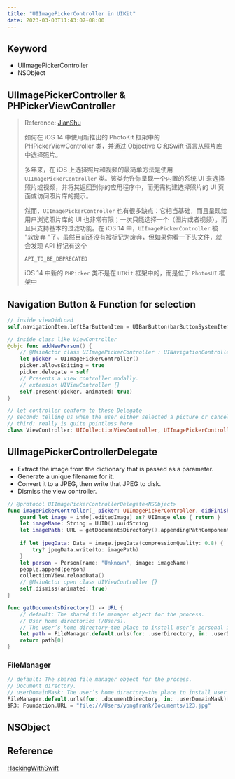 ```yaml
---
title: "UIImagePickerController in UIKit"
date: 2023-03-03T11:43:07+08:00
---
```


## Keyword

* UIImagePickerController
* NSObject

## UIImagePickerController & PHPickerViewController

> Reference: [JianShu](https://www.jianshu.com/p/5e7aacfa4374)
>
> 如何在 iOS 14 中使用新推出的 PhotoKit 框架中的 PHPickerViewController 类，并通过 Objective C 和Swift 语言从照片库中选择照片。
>
> 多年来，在 iOS 上选择照片和视频的最简单方法是使用 `UIImagePickerController` 类。该类允许你呈现一个内置的系统 UI 来选择照片或视频，并将其返回到你的应用程序中，而无需构建选择照片的 UI 页面或访问照片库的提示。
>
> 然而，`UIImagePickerController` 也有很多缺点：它相当基础，而且呈现给用户浏览照片库的 UI 也非常有限；一次只能选择一个（图片或者视频），而且只支持基本的过滤功能。在 iOS 14 中，`UIImagePickerController` 被 "软废弃 "了。虽然目前还没有被标记为废弃，但如果你看一下头文件，就会发现 API 标记有这个
>
> `API_TO_BE_DEPRECATED`
>
> iOS 14 中新的 `PHPicker` 类不是在 `UIKit` 框架中的，而是位于 `PhotosUI` 框架中

## Navigation Button & Function for selection

```swift
// inside viewDidLoad
self.navigationItem.leftBarButtonItem = UIBarButton(barButtonSystemItem: .add, target: self, action: #selector(addNewPerson))

// inside class like ViewController
@objc func addNewPerson() {
    // @MainActor class UIImagePickerController : UINavigationController
    let picker = UIImagePickerController()
    picker.allowsEditing = true
    picker.delegate = self
    // Presents a view controller modally. 
    // extension UIViewController {}
    self.present(picker, animated: true)
}

// let controller conform to these Delegate
// second: telling us when the user either selected a picture or cancelled the picker
// third: really is quite pointless here
class ViewController: UICollectionViewController, UIImagePickerControllerDelegate, UINavigationControllerDelegate
```

## UIImagePickerControllerDelegate

* Extract the image from the dictionary that is passed as a parameter.
* Generate a unique filename for it.
* Convert it to a JPEG, then write that JPEG to disk.
* Dismiss the view controller.

```swift
// @protocol UIImagePickerControllerDelegate<NSObject>
func imagePickerController(_ picker: UIImagePickerController, didFinishPickingMediaWithInfo info: [UIImagePickerController.InfoKey : Any]) {
    guard let image = info[.editedImage] as? UIImage else { return }
    let imageName: String = UUID().uuidString
    let imagePath: URL = getDocumentsDirectory().appendingPathComponent(imageName)
    
    if let jpegData: Data = image.jpegData(compressionQuality: 0.8) {
        try? jpegData.write(to: imagePath)
    }
    let person = Person(name: "Unknown", image: imageName)
    people.append(person)
    collectionView.reloadData()
    // @MainActor open class UIViewController {}
    self.dismiss(animated: true)
}

func getDocumentsDirectory() -> URL {
    // default: The shared file manager object for the process.
    // User home directories (/Users).
    // The user’s home directory—the place to install user’s personal items (~).
    let path = FileManager.default.urls(for: .userDirectory, in: .userDomainMask)
    return path[0]
}
```

### FileManager

```swift
// default: The shared file manager object for the process.
// Document directory.
// userDomainMask: The user’s home directory—the place to install user’s personal items (~).
FileManager.default.urls(for: .documentDirectory, in: .userDomainMask)[0].appendingPathComponent("123.jpg")
$R3: Foundation.URL = "file:///Users/yongfrank/Documents/123.jpg"
```

## NSObject

## Reference

[HackingWithSwift](https://www.hackingwithswift.com/100/43)
